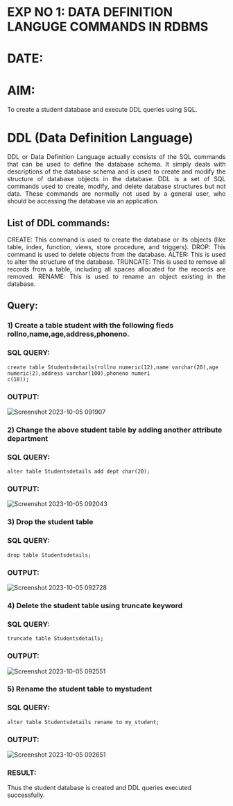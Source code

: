 # EXP NO 1: DATA DEFINITION LANGUGE COMMANDS IN RDBMS

# DATE:

# AIM:
To create a student database and execute DDL queries using SQL.


# DDL (Data Definition Language)
<div align="justify">
DDL or Data Definition Language actually consists of the SQL commands that can be used to define the database schema. It simply deals with descriptions of the database schema and is used to create and modify the structure of database objects in the database. DDL is a set of SQL commands used to create, modify, and delete database structures but not data. These commands are normally not used by a general user, who should be accessing the database via an application.
</div>
 
## List of DDL commands: 
<div align="justify">
CREATE: This command is used to create the database or its objects (like table, index, function, views, store procedure, and triggers).
DROP: This command is used to delete objects from the database.
ALTER: This is used to alter the structure of the database.
TRUNCATE: This is used to remove all records from a table, including all spaces allocated for the records are removed.
RENAME: This is used to rename an object existing in the database.
</div>

## Query:
### 1) Create a table student with the following fieds rollno,name,age,address,phoneno.

### SQL QUERY: 
```
create table Studentsdetails(rollno numeric(12),name varchar(20),age numeric(2),address varchar(100),phoneno numeri
c(10));

```



### OUTPUT:
![Screenshot 2023-10-05 091907](https://github.com/dhivyapriyar/F2_DBMS/assets/119477552/27f7dac7-8f0b-4fb6-bfb0-cce7d8bef170)


### 2) Change the above student table by adding another attribute department

### SQL QUERY: 
```
alter table Studentsdetails add dept char(20);

```
### OUTPUT:
![Screenshot 2023-10-05 092043](https://github.com/dhivyapriyar/F2_DBMS/assets/119477552/8366f99d-c8cf-43d6-91be-3b1cc5b8f9ad)


### 3) Drop the student table


### SQL QUERY: 
 ```
drop table Studentsdetails;

```


### OUTPUT:

![Screenshot 2023-10-05 092728](https://github.com/dhivyapriyar/F2_DBMS/assets/119477552/b6fd287a-f80c-4b7e-9b5e-2624b6c90cd5)
### 4) Delete the student table using truncate keyword

### SQL QUERY: 

```
truncate table Studentsdetails;

```
### OUTPUT:
![Screenshot 2023-10-05 092551](https://github.com/dhivyapriyar/F2_DBMS/assets/119477552/e30e9d60-d6e8-4456-a8c9-39d50b6d6118)



### 5) Rename the student table to mystudent

### SQL QUERY: 

```
alter table Studentsdetails rename to my_student;

```

### OUTPUT:

![Screenshot 2023-10-05 092651](https://github.com/dhivyapriyar/F2_DBMS/assets/119477552/597d87cb-1af4-4bf6-87fc-c7e3a9b4327b)



### RESULT:

Thus the student database is created and DDL queries executed successfully.

